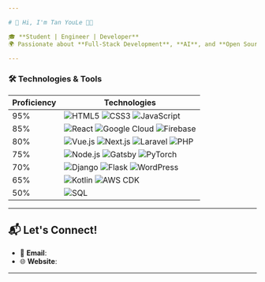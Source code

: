```yaml
---

# 👋 Hi, I'm Tan YouLe 👨‍💻

🎓 **Student | Engineer | Developer**   
🌍 Passionate about **Full-Stack Development**, **AI**, and **Open Source Contributions**  

---
```


### 🛠️ Technologies & Tools

| **Proficiency** | **Technologies**                                                                                         |
|------------------|---------------------------------------------------------------------------------------------------------|
| 95%             | ![HTML5](https://img.shields.io/badge/-HTML5-E34F26?logo=html5&logoColor=white&style=flat) ![CSS3](https://img.shields.io/badge/-CSS3-1572B6?logo=css3&logoColor=white&style=flat) ![JavaScript](https://img.shields.io/badge/-JavaScript-F7DF1E?logo=javascript&logoColor=black&style=flat) |
| 85%             | ![React](https://img.shields.io/badge/-React-61DAFB?logo=react&logoColor=black&style=flat) ![Google Cloud](https://img.shields.io/badge/-Google%20Cloud-4285F4?logo=google-cloud&logoColor=white&style=flat) ![Firebase](https://img.shields.io/badge/-Firebase-FFCA28?logo=firebase&logoColor=black&style=flat) |
| 80%             | ![Vue.js](https://img.shields.io/badge/-Vue.js-4FC08D?logo=vue.js&logoColor=white&style=flat) ![Next.js](https://img.shields.io/badge/-Next.js-000000?logo=next.js&logoColor=white&style=flat) ![Laravel](https://img.shields.io/badge/-Laravel-FF2D20?logo=laravel&logoColor=white&style=flat) ![PHP](https://img.shields.io/badge/-PHP-777BB4?logo=php&logoColor=white&style=flat) |
| 75%             | ![Node.js](https://img.shields.io/badge/-Node.js-339933?logo=node.js&logoColor=white&style=flat) ![Gatsby](https://img.shields.io/badge/-Gatsby-663399?logo=gatsby&logoColor=white&style=flat) ![PyTorch](https://img.shields.io/badge/-PyTorch-EE4C2C?logo=pytorch&logoColor=white&style=flat) |
| 70%             | ![Django](https://img.shields.io/badge/-Django-092E20?logo=django&logoColor=white&style=flat) ![Flask](https://img.shields.io/badge/-Flask-000000?logo=flask&logoColor=white&style=flat) ![WordPress](https://img.shields.io/badge/-WordPress-21759B?logo=wordpress&logoColor=white&style=flat) |
| 65%             | ![Kotlin](https://img.shields.io/badge/-Kotlin-0095D5?logo=kotlin&logoColor=white&style=flat) ![AWS CDK](https://img.shields.io/badge/-AWS%20CDK-FF9900?logo=amazonaws&logoColor=white&style=flat) |
| 50%             | ![SQL](https://img.shields.io/badge/-SQL-4479A1?logo=databricks&logoColor=white&style=flat) |

---

## 📬 Let's Connect!

- 📧 **Email**:   
- 🌐 **Website**:  

---

